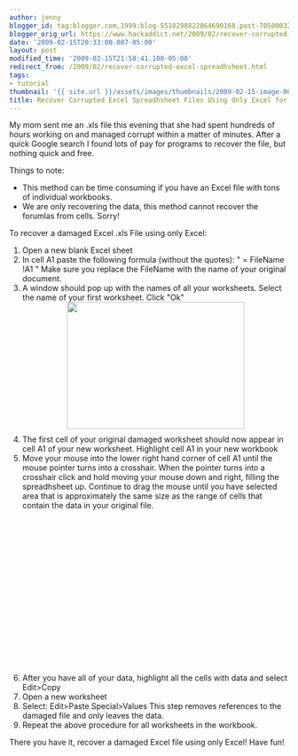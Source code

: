 ```yaml
---
author: jenny
blogger_id: tag:blogger.com,1999:blog-5518298822864690168.post-7050003286329585500
blogger_orig_url: https://www.hackaddict.net/2009/02/recover-corrupted-excel-spreadhsheet.html
date: '2009-02-15T20:33:00.007-05:00'
layout: post
modified_time: '2009-02-15T21:58:41.180-05:00'
redirect_from: /2009/02/recover-corrupted-excel-spreadhsheet.html
tags:
- tutorial
thumbnail: '{{ site.url }}/assets/images/thumbnails/2009-02-15-image-0000.png'
title: Recover Corrupted Excel Spreadhsheet Files Using Only Excel for Free
---
```


My mom sent me an .xls file this evening that she had spent hundreds of hours working on and managed corrupt within a matter of minutes.  After a quick Google search I found lots of pay for programs to recover the file, but nothing quick and free.



 Things to note:

 <ul><li>This method can be time consuming if you have an Excel file with tons of individual workbooks.</li><li>We are only recovering the data, this method cannot recover the forumlas from cells.  Sorry!</li></ul> To recover a damaged Excel .xls File using only Excel: 

<ol><li>Open a new blank Excel sheet</li><li>In cell A1 paste the following formula (without the quotes): " =  FileName  !A1 "  Make sure you replace the  FileName  with the name of your original document.</li><li>A window should pop up with the names of all your worksheets. Select the name of your first worksheet.  Click "Ok"<img alt="" border="0" id="BLOGGER_PHOTO_ID_5303204845101251794" src="{{ site.url }}/assets/images/posts/2009-02-15-image-0000.png" style="margin: 0px auto 10px; display: block; text-align: center;  width: 320px; height: 229px;"/></li><li>The first cell of your original damaged worksheet should now appear in cell A1 of your new worksheet. Highlight cell A1 in your new workbook</li><li>Move your mouse into the lower right hand corner of cell A1 until the mouse pointer turns into a crosshair.  When the pointer turns into a crosshair click and hold moving your mouse down and right, filling the spreadhsheet up.   Continue to drag the mouse until you have selected area that is approximately the same size as the range of cells that contain the data in your original file.

<object class="BLOG_video_class" contentid="d1a357473f65698d" height="266" id="BLOG_video-d1a357473f65698d" width="320"></object></li><li>After you have all of your data, highlight all the cells with data and select Edit&gt;Copy</li><li>Open a new worksheet</li><li>Select: Edit&gt;Paste Special&gt;Values  This step removes references to the damaged file and only leaves the data.</li><li>Repeat the above procedure for all worksheets in the workbook.</li></ol>There you have it, recover a damaged Excel file using only Excel!  Have fun!